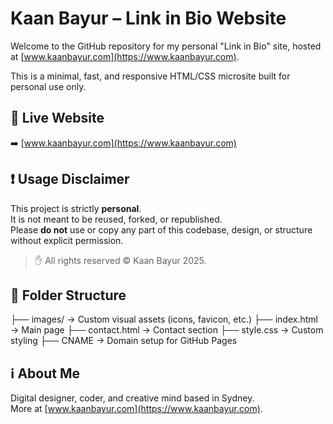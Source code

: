 # Kaan Bayur – Link in Bio Website

Welcome to the GitHub repository for my personal "Link in Bio" site, hosted at [www.kaanbayur.com](https://www.kaanbayur.com).

This is a minimal, fast, and responsive HTML/CSS microsite built for personal use only.

## 🔗 Live Website

➡️ [www.kaanbayur.com](https://www.kaanbayur.com)

## ❗ Usage Disclaimer

This project is strictly **personal**.  
It is not meant to be reused, forked, or republished.  
Please **do not** use or copy any part of this codebase, design, or structure without explicit permission.

> ✋ All rights reserved © Kaan Bayur 2025.

## 📁 Folder Structure

├── images/ → Custom visual assets (icons, favicon, etc.)
├── index.html → Main page
├── contact.html → Contact section
├── style.css → Custom styling
├── CNAME → Domain setup for GitHub Pages


## ℹ️ About Me

Digital designer, coder, and creative mind based in Sydney.  
More at [www.kaanbayur.com](https://www.kaanbayur.com).
